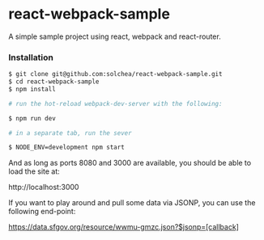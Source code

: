 # react-webpack-sample

A simple sample project using react, webpack and react-router.

### Installation

```sh
$ git clone git@github.com:solchea/react-webpack-sample.git
$ cd react-webpack-sample
$ npm install

# run the hot-reload webpack-dev-server with the following:

$ npm run dev

# in a separate tab, run the sever

$ NODE_ENV=development npm start
```

And as long as ports 8080 and 3000 are available, you should be able to load the site at:

http://localhost:3000

If you want to play around and pull some data via JSONP, you can use the following end-point:

https://data.sfgov.org/resource/wwmu-gmzc.json?$jsonp=[callback]
